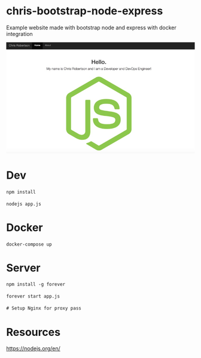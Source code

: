 # chris-bootstrap-node-express

Example website made with bootstrap node and express with docker integration

![Screenshot](Screenshot.jpg?raw=true "screenshot")

# Dev
```
npm install

nodejs app.js
```

# Docker
``` 
docker-compose up
```

# Server

```
npm install -g forever

forever start app.js

# Setup Nginx for proxy pass
```

# Resources

https://nodejs.org/en/
